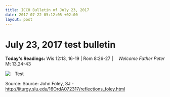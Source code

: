 ```yaml
---
title: ICCH Bulletin of July 23, 2017
date: 2017-07-22 05:12:05 +02:00
layout: post
---
```


# July 23, 2017 test bulletin
<span style="float: right"><em>Welcome Father Peter</em></span>
**Today's Readings:** Wis 12:13, 16-19 | Rom 8:26-27 | Mt 13,24-43


<img style="float: left; margin-right: 1em;" src="http://liturgy.slu.edu/16OrdA072317/images/MainImage.jpg">

Test

Source: Source: John Foley, SJ - http://liturgy.slu.edu/16OrdA072317/reflections_foley.html




